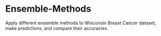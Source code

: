 # Ensemble-Methods
Apply different ensemble methods to Wisconsin Breast Cancer dataset, make predictions, and compare their accuracies. 
